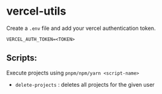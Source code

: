 # vercel-utils

Create a `.env` file and add your vercel authentication token.

```
VERCEL_AUTH_TOKEN=<TOKEN>
```

## Scripts:

Execute projects using `pnpm/npm/yarn <script-name>`

- `delete-projects` : deletes all projects for the given user
